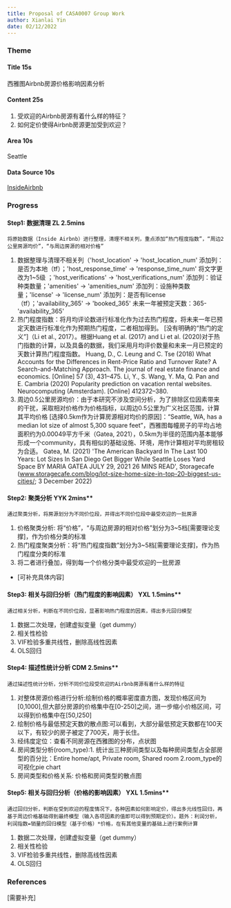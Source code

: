 ```yaml
---
title: Proposal of CASA0007 Group Work
author: Xianlai Yin
date: 02/12/2022
---
```


### Theme

#### Title 15s

西雅图Airbnb房源价格影响因素分析

#### Content 25s

1. 受欢迎的Airbnb房源有着什么样的特征？
2. 如何定价使得Airbnb房源更加受到欢迎？

#### Area 10s

Seattle

#### Data Source 10s

[InsideAirbnb](http://insideairbnb.com/)

### Progress

#### Step1: 数据清理 ZL 2.5mins

`将原始数据（Inside Airbnb）进行整理，清理不相关列，重点添加“热门程度指数”，“周边2公里房源均价”，“与周边房源的相对价格”`

1. 数据整理与清理不相关列（'host_location' -> 'host_location_num' 添加列：是否为本地（tf）；'host_response_time' -> 'response_time_num' 将文字更改为1~5级 ；'host_verifications' -> 'host_verifications_num' 添加列：验证种类数量；'amenities' -> 'amenities_num' 添加列：设施种类数量；'license' -> 'license_num' 添加列：是否有license（tf）；'availability_365' -> 'booked_365' 未来一年被预定天数：365-'availability_365'
2. 热门程度指数：将月均评论数进行标准化作为过去热门程度，将未来一年已预定天数进行标准化作为预期热门程度，二者相加得到。
[没有明确的“热门的定义”]（Li et al., 2017）。根据Huang et al. (2017) and Li et al. (2020)对于热门指数的计算，以及具备的数据，我们采用月均评价数量和未来一月已预定的天数计算热门程度指数。
Huang, D., C. Leung and C. Tse (2018) What Accounts for the Differences in Rent-Price Ratio and Turnover Rate? A Search-and-Matching Approach. The journal of real estate finance and economics. [Online] 57 (3), 431–475.
Li, Y., S. Wang, Y. Ma, Q. Pan and E. Cambria (2020) Popularity prediction on vacation rental websites. Neurocomputing (Amsterdam). [Online] 412372–380.
3. 周边0.5公里房源均价：由于本研究不涉及空间分析，为了排除区位因素带来的干扰，采取相对价格作为价格指标，以周边0.5公里为广义社区范围，计算其平均价格
[选择0.5km作为计算房源相对均价的原因]：“Seattle, WA, has a median lot size of almost 5,300 square feet”，西雅图每幢房子的平均占地面积约为0.00049平方千米（Gatea, 2021），0.5km为半径的范围内基本能够形成一个community，具有相似的基础设施、环境，用作计算相对平均房租较为合适。
Gatea, M. (2021) 'The American Backyard In The Last 100 Years: Lot Sizes In San Diego Get Bigger While Seattle Loses Yard Space BY MARIA GATEA  JULY 29, 2021  26 MINS READ', Storagecafe (www.storagecafe.com/blog/lot-size-home-size-in-top-20-biggest-us-cities/; 3 December 2022)

#### Step2: 聚类分析 YYK 2mins**

`通过聚类分析，将房源划分为不同价位段，并得出不同价位段中最受欢迎的一批房源`

1. 价格聚类分析: 将“价格”，“与周边房源的相对价格”划分为3~5档[需要理论支撑]，作为价格分类的标准
2. 热门程度聚类分析：将“热门程度指数”划分为3~5档[需要理论支撑]，作为热门程度分类的标准
3. 将二者进行叠加，得到每一个价格分类中最受欢迎的一批房源

- [可补充具体内容]

#### Step3: 相关与回归分析（热门程度的影响因素） YXL 1.5mins**

`通过相关分析，判断在不同价位段，显著影响热门程度的因素，得出多元回归模型`

1. 数据二次处理，创建虚拟变量（get dummy）
2. 相关性检验
3. VIF检验多重共线性，删除高线性因素
4. OLS回归

#### Step4: 描述性统计分析 CDM 2.5mins**

`通过描述性统计分析，分析不同价位段受欢迎的Airbnb房源有着什么样的特征`

1. 对整体房源价格进行分析:绘制价格的概率密度直方图，发现价格区间为[0,1000],但大部分房源的价格集中在[0-250]之间，进一步缩小价格区间，可以得到价格集中在[50,l250]
2. 绘制价格与最低预定天数的散点图:可以看到，大部分最低预定天数都在100天以下，有较少的房子被定了700天，用于长住。
3. 经纬度定位：查看不同房源在西雅图的分布，点状图
4. 房间类型分析(room_type):1. 统计出三种房间类型以及每种房间类型占全部房型的百分比：Entire home/apt, Private room, Shared room  2.room_type的可视化pie chart
5. 房间类型和价格关系: 价格和房间类型的散点图

#### Step5: 相关与回归分析（价格的影响因素） YXL 1.5mins**

`通过回归分析，判断在受到欢迎的程度情况下，各种因素如何影响定价，得出多元线性回归，再基于周边价格基础得到最终模型（输入各项因素的值即可以得到预期定价）。题外：利润分析，利润指数=销量的回归模型（基于价格）*价格，在有其他变量的基础上进行案例计算`

1. 数据二次处理，创建虚拟变量（get dummy）
2. 相关性检验
3. VIF检验多重共线性，删除高线性因素
4. OLS回归

### References

[需要补充]
